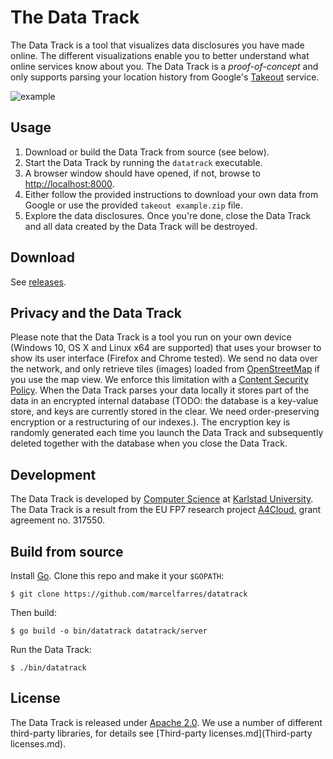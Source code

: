 # The Data Track
The Data Track is a tool that visualizes data disclosures you have made online.
The different visualizations enable you to better understand what online
services know about you. The Data Track is a *proof-of-concept* and only supports
parsing your location history from Google's
[Takeout](https://myaccount.google.com/intro/privacy) service.

![example](screenshot.png)

## Usage
1. Download or build the Data Track from source (see below).
2. Start the Data Track by running the `datatrack` executable.
3. A browser window should have opened, if not, browse to
[http://localhost:8000](http://localhost:8000).
4. Either follow the provided instructions to download your own data from Google
or use the provided `takeout example.zip` file.
5. Explore the data disclosures. Once you're done, close the Data Track and all
data created by the Data Track will be destroyed.

## Download
See [releases](https://github.com/marcelfarres/datatrack/releases).

## Privacy and the Data Track
Please note that the Data Track is a tool you run on your own device (Windows 10,
  OS X and Linux x64 are supported) that uses your browser to show its user
  interface (Firefox and Chrome tested). We send no data over the network, and
  only retrieve tiles (images) loaded from [OpenStreetMap](http://www.openstreetmap.org/)
  if you use the map view. We enforce this limitation with a [Content Security Policy](https://en.wikipedia.org/wiki/Content_Security_Policy).
  When the Data Track parses your data locally it stores part of the data in an
  encrypted internal database (TODO: the database is a key-value store, and keys
  are currently stored in the clear. We need order-preserving encryption or a
  restructuring of our indexes.). The encryption key is randomly generated each
  time you launch the Data Track and subsequently deleted together with the
  database when you close the Data Track.

## Development
The Data Track is developed by [Computer Science](https://www.kau.se/cs) at
[Karlstad University](https://www.kau.se/). The Data Track is a result from the
EU FP7 research project [A4Cloud](http://www.a4cloud.eu/), grant agreement no.
317550.

## Build from source
Install [Go](https://golang.org). Clone this repo and make it your `$GOPATH`:

    $ git clone https://github.com/marcelfarres/datatrack

Then build:

    $ go build -o bin/datatrack datatrack/server

Run the Data Track:

    $ ./bin/datatrack


## License
The Data Track is released under [Apache 2.0](LICENSE). We use a number of
different third-party libraries, for details see
[Third-party licenses.md](Third-party licenses.md).
